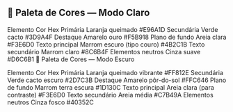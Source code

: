 ## 🎨 Paleta de Cores — Modo Claro

Elemento Cor Hex
Primária Laranja queimado #E96A1D
Secundária Verde cacto #3D9A4F
Destaque Amarelo ouro #F5B918
Plano de fundo Areia clara #F3E6D0
Texto principal Marrom escuro (tipo couro) #4B2C1B
Texto secundário Marrom claro #8C6B4F
Elementos neutros Cinza suave #D6C6B1
🌙 Paleta de Cores — Modo Escuro

Elemento Cor Hex
Primária Laranja queimado vibrante #FF812E
Secundária Verde cacto escuro #2D7C3B
Destaque Amarelo pôr-do-sol #FFC646
Plano de fundo Marrom terra escura #1D130C
Texto principal Areia clara (para contraste) #F3E6D0
Texto secundário Areia média #C7B49A
Elementos neutros Cinza fosco #40352C
